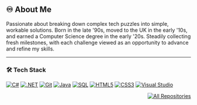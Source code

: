 ## ♾️ About Me

Passionate about breaking down complex tech puzzles into simple, workable solutions. Born in the late '90s, moved to the UK in the early '10s, and earned a Computer Science degree in the early '20s. Steadily collecting fresh milestones, with each challenge viewed as an opportunity to advance and refine my skills.

---

### 🛠️ Tech Stack

<p align="left">
  <a href="https://learn.microsoft.com/en-us/dotnet/csharp/"><img alt="C#" src="https://custom-icon-badges.demolab.com/badge/C%23-68217A.svg?logo=cs2&logoColor=white"></a>
  <a href="https://dotnet.microsoft.com/"><img alt=".NET" src="https://img.shields.io/badge/.NET-512BD4?style=flat&logo=dotnet&logoColor=white"></a>
  <a href="https://git-scm.com/"><img alt="Git" src="https://img.shields.io/badge/Git-F05033.svg?logo=git&logoColor=white"></a>
  <a href="https://www.oracle.com/java/"><img alt="Java" src="https://img.shields.io/badge/Java-007396?logo=java&logoColor=white"></a>
  <a href="https://www.w3schools.com/sql/"><img alt="SQL" src="https://img.shields.io/badge/SQL-4479A1?logo=postgresql&logoColor=white"></a>
  <a href="https://developer.mozilla.org/en-US/docs/Web/HTML"><img alt="HTML5" src="https://img.shields.io/badge/HTML5-E34F26?logo=html5&logoColor=white"></a>
  <a href="https://developer.mozilla.org/en-US/docs/Web/CSS"><img alt="CSS3" src="https://img.shields.io/badge/CSS3-1572B6?logo=css3&logoColor=white"></a>
  <a href="https://visualstudio.microsoft.com/"><img alt="Visual Studio" src="https://img.shields.io/badge/Visual%20Studio-5C2D91?logo=visual-studio&logoColor=white"></a>
</p>

<p align="right">
<a href="https://github.com/cr1d3v?tab=repositories"><img alt="All Repositories" title="All Repositories" src="https://custom-icon-badges.demolab.com/badge/-All%20Repos-2962FF?style=for-the-badge&logoColor=white&logo=repo"/></a>
</p>
